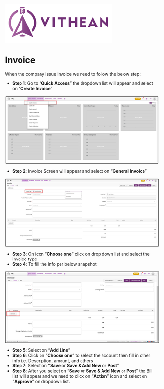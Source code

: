 <img align="center" width="350" style="margin:auto; width: 350px;" title="logo" src="../assets/images/logo.png">

# Invoice
When the company issue invoice we need to follow the below step:

- **Step 1**:  Go to “**Quick Access**” the dropdown list will appear and select on “**Create Invoice**”
<img align="center" style="margin:auto; width:837px" title="Invoice" src="../process-flow/images/02/02-02-01.png">

- **Step 2**: Invoice Screen will appear and select on “**General Invoice**”
<img align="center" style="margin:auto; width:837px" title="Invoice" src="../process-flow/images/02/02-02-02.png">

- **Step 3**: On icon “**Choose one**” click on drop down list and select the invoice type
- **Step 4**: To fill the info per below snapshot
<img align="center" style="margin:auto; width:837px" title="Invoice" src="../process-flow/images/02/02-02-03.png">

- **​Step 5**: Select on “**Add Line**” 
- **Step 6**: Click on “**Choose one**” to select the account then fill in other info i.e. Description, amount, and others
- **Step 7**: Select on **“Save** or **Save & Add New** or **Post**” 
- **Step 8**: After you select on “**Save** or **Save & Add New** or **Post**” the Bill list will appear and we need to click on “**Action**” icon and select on “**Approve**” on dropdown list.
